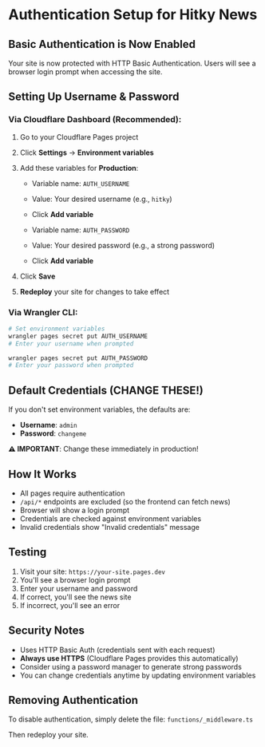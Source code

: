 # Authentication Setup for Hitky News

## Basic Authentication is Now Enabled

Your site is now protected with HTTP Basic Authentication. Users will see a browser login prompt when accessing the site.

## Setting Up Username & Password

### Via Cloudflare Dashboard (Recommended):

1. Go to your Cloudflare Pages project
2. Click **Settings** → **Environment variables**
3. Add these variables for **Production**:
   - Variable name: `AUTH_USERNAME`
   - Value: Your desired username (e.g., `hitky`)
   - Click **Add variable**
   
   - Variable name: `AUTH_PASSWORD`
   - Value: Your desired password (e.g., a strong password)
   - Click **Add variable**

4. Click **Save**
5. **Redeploy** your site for changes to take effect

### Via Wrangler CLI:

```bash
# Set environment variables
wrangler pages secret put AUTH_USERNAME
# Enter your username when prompted

wrangler pages secret put AUTH_PASSWORD
# Enter your password when prompted
```

## Default Credentials (CHANGE THESE!)

If you don't set environment variables, the defaults are:
- **Username**: `admin`
- **Password**: `changeme`

**⚠️ IMPORTANT**: Change these immediately in production!

## How It Works

- All pages require authentication
- `/api/*` endpoints are excluded (so the frontend can fetch news)
- Browser will show a login prompt
- Credentials are checked against environment variables
- Invalid credentials show "Invalid credentials" message

## Testing

1. Visit your site: `https://your-site.pages.dev`
2. You'll see a browser login prompt
3. Enter your username and password
4. If correct, you'll see the news site
5. If incorrect, you'll see an error

## Security Notes

- Uses HTTP Basic Auth (credentials sent with each request)
- **Always use HTTPS** (Cloudflare Pages provides this automatically)
- Consider using a password manager to generate strong passwords
- You can change credentials anytime by updating environment variables

## Removing Authentication

To disable authentication, simply delete the file:
`functions/_middleware.ts`

Then redeploy your site.
